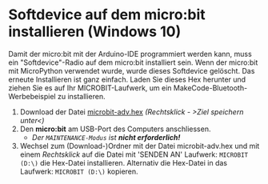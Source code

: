 # Softdevice auf dem micro:bit installieren (Windows 10)

Damit der micro:bit mit der Arduino-IDE programmiert werden kann, muss ein "Softdevice"-Radio auf dem micro:bit installiert sein. Wenn der micro:bit mit MicroPython verwendet wurde, wurde dieses Softdevice gelöscht.
Das erneute Installieren ist ganz einfach. Laden Sie dieses Hex herunter und ziehen Sie es auf Ihr MICROBIT-Laufwerk, um ein MakeCode-Bluetooth-Werbebeispiel zu installieren.

1. Download der Datei [microbit-adv.hex](microbit-adv.hex) _(Rechtsklick - >Ziel speichern unter<)_
1. Den **micro:bit** am USB-Port des Computers anschliessen. 
    - _Der `MAINTENANCE-Modus` ist **nicht erforderlich!**_
1.  Wechsel zum (Download-)Ordner mit der Datei microbit-adv.hex und mit einem _Rechtsklick_ auf die Datei mit 'SENDEN AN' Laufwerk: `MICROBIT (D:\)` die Hex-Datei installieren. Alternativ die Hex-Datei in das Laufwerk: `MICROBIT (D:\)` kopieren.
